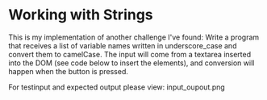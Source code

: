# Working with Strings

This is my implementation of another challenge I've found:
Write a program that receives a list of variable names written in underscore_case
and convert them to camelCase.
The input will come from a textarea inserted into the DOM (see code below to
insert the elements), and conversion will happen when the button is pressed.

For testinput and expected output please view:
input_oupout.png
